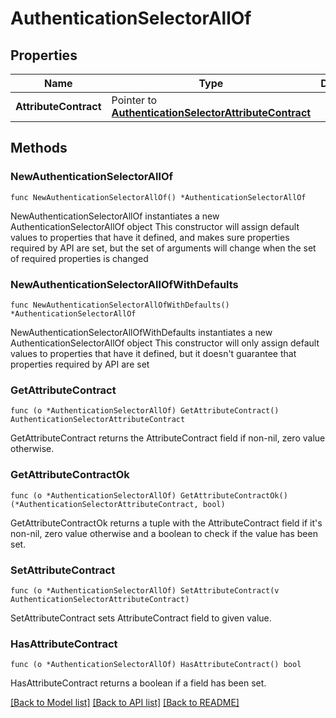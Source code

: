 # AuthenticationSelectorAllOf

## Properties

Name | Type | Description | Notes
------------ | ------------- | ------------- | -------------
**AttributeContract** | Pointer to [**AuthenticationSelectorAttributeContract**](AuthenticationSelectorAttributeContract.md) |  | [optional] 

## Methods

### NewAuthenticationSelectorAllOf

`func NewAuthenticationSelectorAllOf() *AuthenticationSelectorAllOf`

NewAuthenticationSelectorAllOf instantiates a new AuthenticationSelectorAllOf object
This constructor will assign default values to properties that have it defined,
and makes sure properties required by API are set, but the set of arguments
will change when the set of required properties is changed

### NewAuthenticationSelectorAllOfWithDefaults

`func NewAuthenticationSelectorAllOfWithDefaults() *AuthenticationSelectorAllOf`

NewAuthenticationSelectorAllOfWithDefaults instantiates a new AuthenticationSelectorAllOf object
This constructor will only assign default values to properties that have it defined,
but it doesn't guarantee that properties required by API are set

### GetAttributeContract

`func (o *AuthenticationSelectorAllOf) GetAttributeContract() AuthenticationSelectorAttributeContract`

GetAttributeContract returns the AttributeContract field if non-nil, zero value otherwise.

### GetAttributeContractOk

`func (o *AuthenticationSelectorAllOf) GetAttributeContractOk() (*AuthenticationSelectorAttributeContract, bool)`

GetAttributeContractOk returns a tuple with the AttributeContract field if it's non-nil, zero value otherwise
and a boolean to check if the value has been set.

### SetAttributeContract

`func (o *AuthenticationSelectorAllOf) SetAttributeContract(v AuthenticationSelectorAttributeContract)`

SetAttributeContract sets AttributeContract field to given value.

### HasAttributeContract

`func (o *AuthenticationSelectorAllOf) HasAttributeContract() bool`

HasAttributeContract returns a boolean if a field has been set.


[[Back to Model list]](../README.md#documentation-for-models) [[Back to API list]](../README.md#documentation-for-api-endpoints) [[Back to README]](../README.md)


